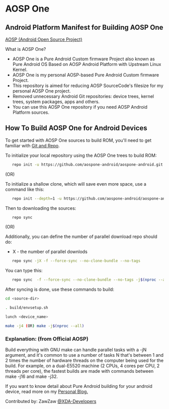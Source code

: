 # AOSP One
## Android Platform Manifest for Building AOSP One

[AOSP (Android Open Source Project)](https://android.googlesource.com/)

What is AOSP One?

- AOSP One is a Pure Android Custom firmware Project also known as Pure Android OS Based on AOSP Android Platform with Upstream Linux Kernel.
- AOSP One is my personal AOSP-based Pure Android Custom firmware Project.
- This repository is aimed for reducing AOSP SourceCode's filesize for my personal AOSP One project.
- Removed unnecessary Android Git repositories: device trees, kernel trees, system packages, apps and others.
- You can use this AOSP One repository if you need AOSP Android Platform sources.


## How To Build AOSP One for Android Devices
To get started with AOSP One sources to build ROM, you'll need to get
familiar with [Git and Repo](https://source.android.com/setup/build/downloading#installing-repo).

To initialize your local repository using the AOSP One trees to build ROM:
```bash
   repo init -u https://github.com/aospone-android/aospone-android.git -b android-9.0.0
```

(OR)

To initialize a shallow clone, which will save even more space, use a command like this:
```bash
   repo init --depth=1 -u https://github.com/aospone-android/aospone-android.git -b android-9.0.0
```

Then to downloading the sources:
```bash
   repo sync
```

 (OR)

Additionally, you can define the number of parallel download repo should do:
- X - the number of parallel downlods
```bash
   repo sync -jX -f --force-sync --no-clone-bundle --no-tags
```
You can type this:
```bash
   repo sync  -f --force-sync --no-clone-bundle --no-tags -j$(nproc --all)
```

After syncing is done, use these commands to build:
```bash
cd <source-dir>

. build/envsetup.sh

lunch <device_name>

make -j4 (OR) make -j$(nproc --all)
```
   
### Explanation: (from Official AOSP)
Build everything with GNU make can handle parallel tasks with a -jN argument, and it's common to use a number of tasks N that's between 1 and 2 times the number of hardware threads on the computer being used for the build. For example, on a dual-E5520 machine (2 CPUs, 4 cores per CPU, 2 threads per core), the fastest builds are made with commands between make -j16 and make -j32.

If you want to know detail about Pure Android building for your android device, read more on my [Personal Blog.](https://medium.com/zawzaww/how-to-build-custom-android-os-for-android-devices-cf4bba4bb3a5)

Contributed by: ZawZaw [@XDA-Developers](https://forum.xda-developers.com/member.php?u=7581611)
